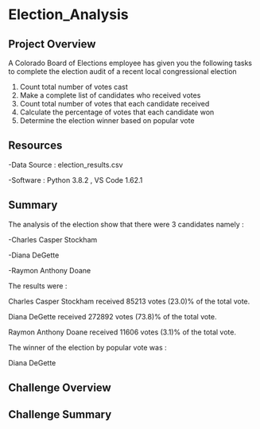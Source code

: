 # Election_Analysis

## Project Overview
A Colorado Board of Elections employee has given you the following tasks to complete the election audit of a recent local congressional election 

1. Count total number of votes cast 
2. Make a complete list of candidates who received votes 
3. Count total number of votes that each candidate received 
4. Calculate the percentage of votes that each candidate won 
5. Determine the election winner based on popular vote 

## Resources 
-Data Source : election_results.csv

-Software : Python 3.8.2 , VS Code 1.62.1

## Summary 
The analysis of the election show that there were 3 candidates namely :

-Charles Casper Stockham

-Diana DeGette

-Raymon Anthony Doane

The results were :

Charles Casper Stockham received 85213 votes (23.0)% of the total vote.

Diana DeGette received 272892 votes (73.8)% of the total vote.

Raymon Anthony Doane received 11606 votes (3.1)% of the total vote.

The winner of the election by popular vote was :

Diana DeGette 

## Challenge Overview 


## Challenge Summary